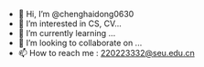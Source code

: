 - 👋 Hi, I’m @chenghaidong0630
- 👀 I’m interested in CS, CV...
- 🌱 I’m currently learning ...
- 💞️ I’m looking to collaborate on ...
- 📫 How to reach me : 220223332@seu.edu.cn

<!---
chenghaidong0630/chenghaidong0630 is a ✨ special ✨ repository because its `README.md` (this file) appears on your GitHub profile.
You can click the Preview link to take a look at your changes.
--->
